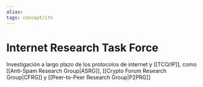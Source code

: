 ```yaml
---
alias:
tags: concept/itn
---
```


# Internet Research Task Force
Investigación a largo plazo de los protocolos de internet y [[TCO/IP]], como [[Anti-Spam Research Group|ASRG]], [[Crypto Forum Research Group|CFRG]] y [[Peer-to-Peer Research Group|P2PRG]]